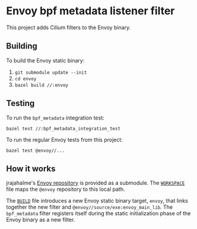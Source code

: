 # Envoy bpf metadata listener filter

This project adds Cilium filters to the Envoy binary.

## Building

To build the Envoy static binary:

1. `git submodule update --init`
2. `cd envoy`
3. `bazel build //:envoy`

## Testing

To run the `bpf_metadata` integration test:

`bazel test //:bpf_metadata_integration_test`

To run the regular Envoy tests from this project:

`bazel test @envoy//...`

## How it works

jrajahalme's [Envoy repository](https://github.com/jrajahalme/envoy/) is provided as a submodule.
The [`WORKSPACE`](WORKSPACE) file maps the `@envoy` repository to this local path.

The [`BUILD`](BUILD) file introduces a new Envoy static binary target, `envoy`,
that links together the new filter and `@envoy//source/exe:envoy_main_lib`. The
`bpf_metadata` filter registers itself during the static initialization phase of the
Envoy binary as a new filter.
